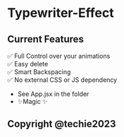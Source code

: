 # Typewriter-Effect

## **Current Features**


✅  Full Control over your animations  
✅  Easy delete  
✅  Smart Backspacing  
✅  No external CSS or JS dependency  


- See App.jsx in the folder 
- ✨Magic ✨

## Copyright @techie2023
